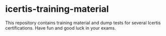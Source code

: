 # icertis-training-material
This repository contains training material and dump tests for several Icertis certifications. Have fun and good luck in your exams.
